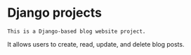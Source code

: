 # Django projects

    This is a Django-based blog website project.  
It allows users to create, read, update, and delete blog posts.
